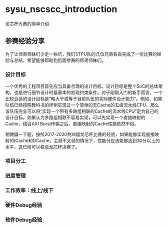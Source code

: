 # sysu_nscscc_introduction
龙芯杯大赛的简单介绍

## 参赛经验分享
为了让师弟师妹们少走一些坑，我们STPU队的几位兄弟各自完成了一份比赛的经验与总结，希望能够帮助到后面参赛的师弟师妹们。

### 设计目标
一个优秀的工程项目首先应当具备合理的设计目标，设计目标是整个SoC的总体架构，也是进行细节设计时最基本的宏观约束条件。对于刚刚入门的新手而言，一个比较合适的设计目标是“略大于或等于目前队伍的实际硬件设计能力”。例如，如果队伍已经按照教科书的样例实现过一个简单的无Cache的五级流水线CPU，那么该队伍完全可以将“实现一个带有多路组相联的Cache的流水线CPU”定为自己的设计目标。如果认为多路组相联不容易实现，可以先实现一个直接映射的Cache，结合AXI Burst传输之后，直接映射的Cache性能依然不俗。

稍微偏一下题，按照2017-2020共四届龙芯杯比赛的经验，如果能够实现直接映射的ICache和DCache，主频不太低的情况下，性能分应该能够达到30分以上的水平，这已经可以稳进龙芯杯决赛了。

### 项目分工

### 进度管理

### 工作效率：线上/线下

### 硬件Debug经验

### 软件Debug经验